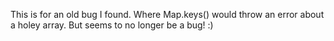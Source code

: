 This is for an old bug I found. Where Map.keys() would throw an error about a holey array. But seems to no longer be a bug! :)
